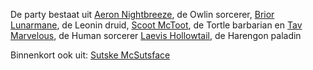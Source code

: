De party bestaat uit 
[Aeron Nightbreeze](../PC's%20en%20homebrew/Aeron%20Nightbreeze.md), de Owlin sorcerer,
[Brior Lunarmane](../PC's%20en%20homebrew/Brior%20Lunarmane.md), de Leonin druid,
[Scoot McToot](../PC's%20en%20homebrew/Scoot%20McToot.md), de Tortle barbarian en
[Tav Marvelous](../PC's%20en%20homebrew/Tav%20Marvelous.md), de Human sorcerer
[Laevis Hollowtail](../PC's%20en%20homebrew/Laevis%20Hollowtail.md), de Harengon paladin

Binnenkort ook uit:
[Sutske McSutsface](../PC's%20en%20homebrew/Sutske%20McSutsface.md)
